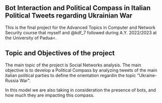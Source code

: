 ## Bot Interaction and Political Compass in Italian Political Tweets regarding Ukrainian War

This is the final project for the Advanced Topics in Computer and Network Security course that myself and @kdf_7 followed during A.Y. 2022/2023 at the University of Padua<. 

## Topic and Objectives of the project
The main topic of the project is Social Networks analysis.
The main objective is to develop a Political Compass by analyzing tweets of the main italian political parties to define the orientation regardin the topic "Ukraine-Russia War". 

In this model we are also taking in consideration the presence of bots, and how much they are impacting this compass.
